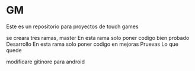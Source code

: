 GM
==
Este es un repositorio para proyectos de touch games 

se creara tres ramas, 
master
	En esta rama solo poner codigo bien probado
Desarrollo
	En esta rama solo poner codigo en mejoras 
Pruevas
	Lo que quede

modificare gitinore para android
